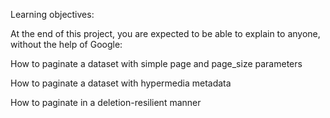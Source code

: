 Learning objectives:

At the end of this project, you are expected to be able to explain to anyone, without the help of Google:

How to paginate a dataset with simple page and page_size parameters

How to paginate a dataset with hypermedia metadata

How to paginate in a deletion-resilient manner